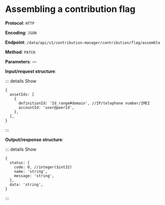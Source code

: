 # Assembling a contribution flag

**Protocol**: `HTTP`

**Encoding**: `JSON`

**Endpoint**: `/data/api/v1/contribution-manager/contribution/flag/assemble`

**Method**: `PATCH`

**Parameters**: —

**Input/request structure**:

::: details Show

```json5
{
  assetIds: [
    {
      definitionId: 'Id_range#domain', //IP/telephone number/IMEI
      accountId: 'user@peerId',
    },
  ],
}
```

:::

**Output/response structure**:

::: details Show

```json5
{
  status: {
    code: 0, //integer($int32)
    name: 'string',
    message: 'string',
  },
  data: 'string',
}
```

:::

